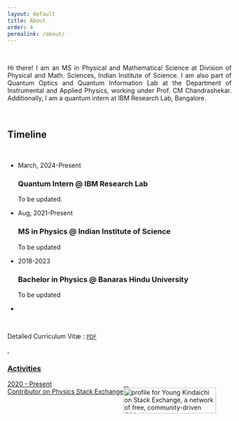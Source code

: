 ```yaml
---
layout: default
title: About
order: 4
permalink: /about/
---
```


&nbsp;

<div style="text-align: justify">

Hi there! I am an MS in Physical and Mathematical Science at Division of Physical and Math. Sciences, Indian Institute of Science. I am also part of Quantum Optics and Quantum Information Lab at the Department of Instrumental and Applied Physics, working under Prof. CM Chandrashekar. Additionally, I am a quantum intern at IBM Research Lab, Bangalore.

</div> <br>

<h2> Timeline </h2> <br>

<div class="container-fluid">
            <ul class="timeline">
                <li class="timeline-item">
                    <div class="timeline-info">
                        <span>March, 2024-Present</span>
                    </div>
                    <div class="timeline-marker"></div>
                    <div class="timeline-content">
                        <h3 class="timeline-title">Quantum Intern @ IBM Research Lab</h3>
                        <p>To be updated.</p>
                    </div>
                </li>
                <li class="timeline-item">
                    <div class="timeline-info">
                        <span>Aug, 2021-Present</span>
                    </div>
                    <div class="timeline-marker"></div>
                    <div class="timeline-content">
                        <h3 class="timeline-title">MS in Physics @ Indian Institute of Science</h3>
                        <p>To be updated</p>
                    </div>
                </li>
                    <li class="timeline-item">
                    <div class="timeline-info">
                        <span>2018-2023</span>
                    </div>
                    <div class="timeline-marker-expire"></div>
                    <div class="timeline-content">
                        <h3 class="timeline-title">Bachelor in Physics @ Banaras Hindu University</h3>
                        <p>To be updated</p>
                    </div>
                </li>
                <li class="timeline-item period">
                    <div class="timeline-info"></div>
                    <div class="timeline-marker"></div>
                    <!-- <div class="timeline-content">
                        <h2 class="timeline-title">April 2016</h2>
                    </div> -->
                </li>
            </ul>
</div>

&nbsp;

Detailed Curriculum Vit&aelig; : <a href="/Manoline-git.github.io/CV/Curriculum Vitae.pdf" target="_blank" rel="noopener noreferrer">
<i class="fa-solid fa-file"></i> <small> PDF </small>

<!-- <h3>Education</h3>

<div style="display: flex;">
  <div style="flex-basis: 25%;">07/2023 - Present <br>
  06/2018 - 06/2021
  </div>
  <div style="flex-basis: 75%;">Masters in Physics, Indian Institute of Science, Bangalore, India.<br>
  Bachelors in Physics, Banaras Hindu University, Varanasi, India.
  </div>
</div> -->

&nbsp;

<h3>Activities</h3>

<div style="display: flex;">
  <div style="flex-basis: 20%;">2020 - Present
  </div>
  <div style="flex-basis: 45%;">Contributor on Physics Stack Exchange
  </div>
  <div style="flex-basis: 35%;">
    &nbsp; &nbsp;<a href="https://stackexchange.com/users/16277143/young-kindaichi">
        <img src="https://stackexchange.com/users/flair/16277143.png" width="208" height="58" alt="profile for Young Kindaichi on Stack Exchange, a network of free, community-driven Q&amp;A sites" title="profile for Young Kindaichi on Stack Exchange, a network of free, community-driven Q&amp;A sites" />
    </a>
  </div>
</div>
